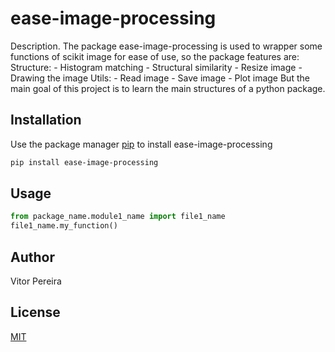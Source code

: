 # ease-image-processing

Description. 
The package ease-image-processing is used to wrapper some functions of scikit image for ease of use, so the package features are:
    Structure:
        - Histogram matching 
        - Structural similarity 
        - Resize image
        - Drawing the image
    Utils:
        - Read image
        - Save image
        - Plot image
But the main goal of this project is to learn the main structures of a python package.

## Installation

Use the package manager [pip](https://pip.pypa.io/en/stable/) to install ease-image-processing

```bash
pip install ease-image-processing
```

## Usage

```python
from package_name.module1_name import file1_name
file1_name.my_function()
```

## Author
Vitor Pereira

## License
[MIT](https://choosealicense.com/licenses/mit/)